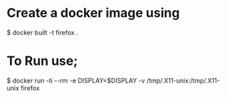 # Create a docker image using
$ docker built -t firefox .

# To Run use;
$ docker run -ti --rm -e DISPLAY=$DISPLAY -v /tmp/.X11-unix:/tmp/.X11-unix firefox
